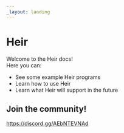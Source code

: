 ```yaml
---
_layout: landing
---
```


# Heir
Welcome to the Heir docs!  
Here you can:
- See some example Heir programs
- Learn how to use Heir
- Learn what Heir will support in the future

## Join the community!
https://discord.gg/AEbNTEVNAd
